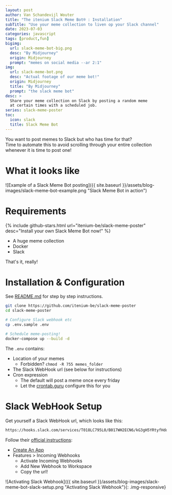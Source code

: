 ```yaml
---
layout: post
author: Van Schandevijl Wouter
title: "The itenium Slack Meme Bot® : Installation"
subTitle: "Use your meme collection to liven op your Slack channel"
date: 2023-07-03
categories: javascript
tags: [product,fun]
bigimg:
  url: slack-meme-bot-big.png
  desc: "By Midjourney"
  origin: Midjourney
  prompt: "memes on social media --ar 2:1"
img:
  url: slack-meme-bot.png
  desc: "Actual footage of our meme bot!"
  origin: Midjourney
  title: "By Midjourney"
  prompt: "the slack meme bot"
desc: >
  Share your meme collection on Slack by posting a random meme
  at certain times with a scheduled job.
series: slack-meme-poster
toc:
  icon: slack
  title: Slack Meme Bot
---
```


You want to post memes to Slack but who has time for that?  
Time to automate this to avoid scrolling through your entire collection whenever
it is time to post one!


<!--more-->

# What it looks like

![Example of a Slack Meme Bot posting]({{ site.baseurl }}/assets/blog-images/slack-meme-bot-example.png "Slack Meme Bot in action")

# Requirements

{% include github-stars.html url="itenium-be/slack-meme-poster" desc="Install your own Slack Meme Bot now!" %}

- A huge meme collection
- Docker
- Slack

That's it, really!

# Installation & Configuration

See [README.md](https://github.com/itenium-be/slack-meme-poster) for step by step instructions.

```sh
git clone https://github.com/itenium-be/slack-meme-poster
cd slack-meme-poster

# Configure Slack webhook etc
cp .env.sample .env

# Schedule meme-posting!
docker-compose up --build -d
```

The `.env` contains:
- Location of your memes
    - Forbidden? `chmod -R 755 memes_folder`
- The Slack WebHook url (see below for instructions)
- Cron expression
    - The default will post a meme once every friday
    - Let the [crontab.guru](https://crontab.guru/) configure this for you


# Slack WebHook Setup

Get yourself a Slack WebHook url, which looks like this:

```sh
https://hooks.slack.com/services/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
```

Follow their [official instructions](https://api.slack.com/messaging/webhooks):

- [Create An App](https://api.slack.com/apps?new_app=1)
- Features > Incoming Webhooks
    - Activate Incoming Webhooks
    - Add New Webhook to Workspace
    - Copy the url!

![Activating Slack Webhook]({{ site.baseurl }}/assets/blog-images/slack-meme-bot-slack-setup.png "Activating Slack Webhook"){: .img-responsive}
